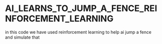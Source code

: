 # AI_LEARNS_TO_JUMP_A_FENCE_REINFORCEMENT_LEARNING
in this code we have used reinforcement learning to help ai jump a fence and simulate that
